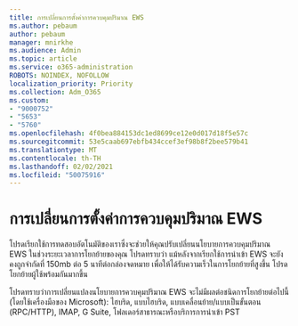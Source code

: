 ```yaml
---
title: การเปลี่ยนการตั้งค่าการควบคุมปริมาณ EWS
ms.author: pebaum
author: pebaum
manager: mnirkhe
ms.audience: Admin
ms.topic: article
ms.service: o365-administration
ROBOTS: NOINDEX, NOFOLLOW
localization_priority: Priority
ms.collection: Adm_O365
ms.custom:
- "9000752"
- "5653"
- "5760"
ms.openlocfilehash: 4f0bea884153dc1ed8699ce12e0d017d18f5e57c
ms.sourcegitcommit: 53e5caab697ebfb434ccef3ef98b8f2bee579b41
ms.translationtype: MT
ms.contentlocale: th-TH
ms.lasthandoff: 02/02/2021
ms.locfileid: "50075916"
---
```

# <a name="changing-ews-throttling-settings"></a>การเปลี่ยนการตั้งค่าการควบคุมปริมาณ EWS

โปรดเรียกใช้การทดสอบอัตโนมัติของเราซึ่งจะช่วยให้คุณปรับเปลี่ยนนโยบายการควบคุมปริมาณ EWS ในช่วงระยะเวลาการโยกย้ายของคุณ โปรดทราบว่า แม้หลังจากเรียกใช้การนําเข้า EWS จะยังคงถูกจํากัดที่ 150mb ต่อ 5 นาทีต่อกล่องจดหมาย เพื่อให้ได้รับความเร็วในการโยกย้ายที่สูงขึ้น โปรดโยกย้ายผู้ใช้พร้อมกันมากขึ้น

โปรดทราบว่าการเปลี่ยนแปลงนโยบายการควบคุมปริมาณ EWS จะไม่มีผลต่อชนิดการโยกย้ายต่อไปนี้ (โดยใช้เครื่องมือของ Microsoft): ไฮบริด, แบบไฮบริด, แบบเคลื่อนย้าย/แบบเป็นขั้นตอน (RPC/HTTP), IMAP, G Suite, โฟลเดอร์สาธารณะหรือบริการการนําเข้า PST